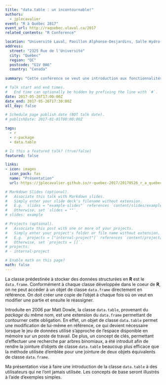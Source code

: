 ```yaml
---
title: "data.table : un incontournable!"
authors:
  - jplecavalier
event: "R à Québec 2017"
event_url: http://raquebec.ulaval.ca/2017
related_contents: "R Conference"

location: "Université Laval, Pavillon Alphonse-Desjardins, Salle Hydro-Québec"
address:
  street: "2325 Rue de l'Université"
  city: "Québec"
  region: "QC"
  postcode: "G1V 0A6"
  country: "Canada"
  
summary: "Cette conférence se veut une introduction aux fonctionnalités de base du package data.table."

# Talk start and end times.
#   End time can optionally be hidden by prefixing the line with `#`.
date: 2017-05-26T17:00:00Z
date_end: 2017-05-26T17:30:00Z
all_day: false

# Schedule page publish date (NOT talk date).
# publishDate: 2017-01-01T00:00:00Z

tags:
  - r
  - r-package
  - data.table

# Is this a featured talk? (true/false)
featured: false

links:
- icon: images
  icon_pack: fas
  name: "Présentation"
  url: https://jplecavalier.github.io/r-quebec-2017/20170526_r_a_quebec.html

# Markdown Slides (optional).
#   Associate this talk with Markdown slides.
#   Simply enter your slide deck's filename without extension.
#   E.g. `slides = "example-slides"` references `content/slides/example-slides.md`.
#   Otherwise, set `slides = ""`.
# slides: example

# Projects (optional).
#   Associate this post with one or more of your projects.
#   Simply enter your project's folder or file name without extension.
#   E.g. `projects = ["internal-project"]` references `content/project/deep-learning/index.md`.
#   Otherwise, set `projects = []`.
# projects:
# - internal-project

# Enable math on this page?
math: false
---
```


La classe prédestinée à stocker des données structurées en **R** est le `data.frame`. Conformément à chaque classe développée dans le coeur de **R**, on ne
peut accéder à un objet de classe `data.frame` directement en référence. On doit créer une copie de l’objet à chaque fois où on veut en modifier une partie et
ensuite le réassigner.

Introduite en 2006 par Matt Dowle, la classe `data.table`, provenant du *package* du même nom, est une extension du `data.frame` permettant de contourner cette
obligation. En effet, un objet de classe `data.table` permet une modification de lui-même en référence, ce qui devient nécessaire lorsque le jeu de données
utilisé s’approche de l’espace disponible en mémoire sur un poste de travail. De plus, un concept de clés, permettant d’effectuer une recherche par arbres
binomiaux, a été introduit afin de rendre la jointure d’objets de classe `data.table` beaucoup plus efficace que la méthode utilisée d’emblée pour une jointure
de deux objets équivalents de classe `data.frame`.

Ma présentation vise à faire une introduction de la classe `data.table` à des utilisateurs qui ne l’ont jamais utilisée. Les concepts de base seront illustrés
à l’aide d’exemples simples.
